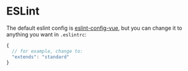 # ESLint

The default eslint config is [eslint-config-vue](https://github.com/vuejs/eslint-config-vue), but you can change it to anything you want in `.eslintrc`:

```js
{
  // for example, change to:
  "extends": "standard"
}
```

